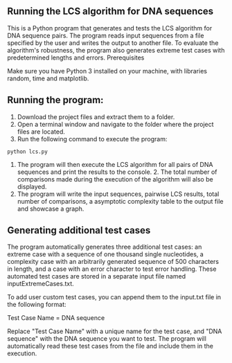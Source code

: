 ## Running the LCS algorithm for DNA sequences

This is a Python program that generates and tests the LCS algorithm for DNA sequence pairs. The program reads input sequences from a file specified by the user and writes the output to another file. To evaluate the algorithm's robustness, the program also generates extreme test cases with predetermined lengths and errors.
Prerequisites

Make sure you have Python 3 installed on your machine, with libraries random, time and matplotlib.

## Running the program:

1. Download the project files and extract them to a folder.
2. Open a terminal window and navigate to the folder where the project files are located.
3. Run the following command to execute the program:

```
python lcs.py
```

1. The program will then execute the LCS algorithm for all pairs of DNA sequences and print the results to the console. 2. The total number of comparisons made during the execution of the algorithm will also be displayed.
3. The program will write the input sequences, pairwise LCS results, total number of comparisons, a asymptotic complexity table to the output file and showcase a graph.

## Generating additional test cases

The program automatically generates three additional test cases: an extreme case with a sequence of one thousand single nucleotides, a complexity case with an arbitrarily generated sequence of 500 characters in length, and a case with an error character to test error handling. These automated test cases are stored in a separate input file named inputExtremeCases.txt.

To add user custom test cases, you can append them to the input.txt file in the following format:

Test Case Name = DNA sequence

Replace "Test Case Name" with a unique name for the test case, and "DNA sequence" with the DNA sequence you want to test. The program will automatically read these test cases from the file and include them in the execution.
